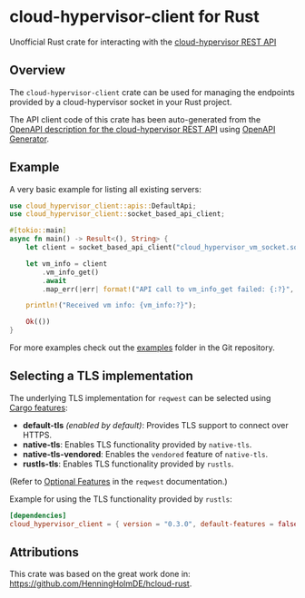 # cloud-hypervisor-client for Rust

Unofficial Rust crate for interacting with
the [cloud-hypervisor REST API](https://github.com/cloud-hypervisor/cloud-hypervisor/blob/main/docs/api.md)

## Overview

The `cloud-hypervisor-client` crate can be used for managing the endpoints provided by a cloud-hypervisor socket in your
Rust project.

The API client code of this crate has been auto-generated from
the [OpenAPI description for the cloud-hypervisor REST API](https://raw.githubusercontent.com/cloud-hypervisor/cloud-hypervisor/master/vmm/src/api/openapi/cloud-hypervisor.yaml)
using [OpenAPI Generator](https://openapi-generator.tech/).

## Example

A very basic example for listing all existing servers:

```rust
use cloud_hypervisor_client::apis::DefaultApi;
use cloud_hypervisor_client::socket_based_api_client;

#[tokio::main]
async fn main() -> Result<(), String> {
    let client = socket_based_api_client("cloud_hypervisor_vm_socket.sock");

    let vm_info = client
        .vm_info_get()
        .await
        .map_err(|err| format!("API call to vm_info_get failed: {:?}", err))?;

    println!("Received vm info: {vm_info:?}");

    Ok(())
}
```

For more examples check out the [examples](https://github.com/HenningHolmDE/hcloud-rust/tree/master/examples) folder in
the Git repository.

## Selecting a TLS implementation

The underlying TLS implementation for `reqwest` can be selected
using [Cargo features](https://doc.rust-lang.org/stable/cargo/reference/manifest.html#the-features-section):

- **default-tls** *(enabled by default)*: Provides TLS support to connect over HTTPS.
- **native-tls**: Enables TLS functionality provided by `native-tls`.
- **native-tls-vendored**: Enables the `vendored` feature of `native-tls`.
- **rustls-tls**: Enables TLS functionality provided by `rustls`.

(Refer to [Optional Features](https://docs.rs/reqwest/latest/reqwest/#optional-features) in the `reqwest`
documentation.)

Example for using the TLS functionality provided by `rustls`:

```toml
[dependencies]
cloud_hypervisor_client = { version = "0.3.0", default-features = false, features = ["rustls-tls"] }
```

## Attributions

This crate was based on the great work done in: https://github.com/HenningHolmDE/hcloud-rust.
